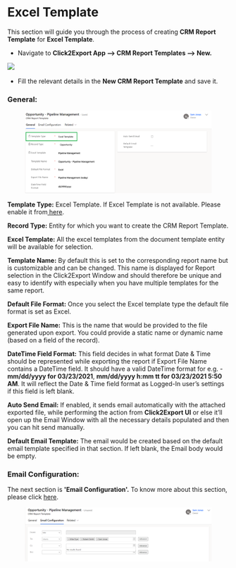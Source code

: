 # Excel Template

This section will guide you through the process of creating **CRM Report Template** for **Excel Template**.

* Navigate to **Click2Export App --> CRM Report Templates --> New.**

![](../../../.gitbook/assets/Excel\_1.png)

* Fill the relevant details in the **New CRM Report Template** and save it.

### General:

<figure><img src="../../../.gitbook/assets/31.1.png" alt=""><figcaption></figcaption></figure>

**Template Type:** Excel Template. If Excel Template is not available. Please enable it from[ here](https://docs.inogic.com/click2export/configuration/click2export-configuration).

**Record Type:** Entity for which you want to create the CRM Report Template.

**Excel Template:** All the excel templates from the document template entity will be available for selection.

**Template Name:** By default this is set to the corresponding report name but is customizable and can be changed. This name is displayed for Report selection in the Click2Export Window and should therefore be unique and easy to identify with especially when you have multiple templates for the same report.

**Default File Format:** Once you select the Excel template type the default file format is set as Excel.

**Export File Name:** This is the name that would be provided to the file generated upon export. You could provide a static name or dynamic name (based on a field of the record).&#x20;

**DateTime Field Format:** This field decides in what format Date & Time should be represented while exporting the report if Export File Name contains a DateTime field. It should have a valid DateTime format for e.g. - **mm/dd/yyyy for 03/23/2021**, **mm/dd/yyyy h:mm tt for 03/23/2021 5:50 AM**. It will reflect the Date & Time field format as Logged-In user’s settings if this field is left blank.

**Auto Send Email:** If enabled, it sends email automatically with the attached exported file, while performing the action from **Click2Export UI** or else it’ll open up the Email Window with all the necessary details populated and then you can hit send manually.

**Default Email Template:** The email would be created based on the default email template specified in that section. If left blank, the Email body would be empty.

### Email Configuration:

The next section is **'Email Configuration'.** To know more about this section, please click [here](https://docs.inogic.com/click2export/configuration/email-configuration).&#x20;

<figure><img src="../../../.gitbook/assets/31.2.png" alt=""><figcaption></figcaption></figure>

